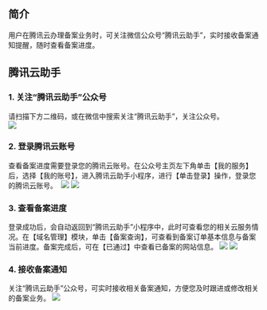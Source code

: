 ## 简介
用户在腾讯云办理备案业务时，可关注微信公众号“腾讯云助手”，实时接收备案通知提醒，随时查看备案进度。

## 腾讯云助手
### 1. 关注“腾讯云助手”公众号   
请扫描下方二维码，或在微信中搜索关注“腾讯云助手”，关注公众号。   
![](https://main.qcloudimg.com/raw/9f1db2d67d9f74d832eee6e6b6e00ed8.jpg)

### 2. 登录腾讯云账号

查看备案进度需要登录您的腾讯云账号。在公众号主页左下角单击【我的服务】后，选择【我的账号】，进入腾讯云助手小程序，进行【单击登录】操作，登录您的腾讯云账号。  
![](https://main.qcloudimg.com/raw/4b34a4fbbed42365c3bc2393bfa8bafc.png)  ![](https://main.qcloudimg.com/raw/6ca78290a4f573053bbe3bf29ae79967.jpg) 

### 3. 查看备案进度

登录成功后，会自动返回到“腾讯云助手”小程序中，此时可查看您的相关云服务情况。在【域名管理】模块，单击【备案查询】，可查看到备案订单基本信息与备案当前进度。备案完成后，可在【已通过】中查看已备案的网站信息。
![](https://main.qcloudimg.com/raw/f11a8d068b62000862ac47f57ce2b330.jpg)  ![](https://main.qcloudimg.com/raw/d724f56649aff4d37f0228bc67fb6f82.jpg)

### 4. 接收备案通知

关注“腾讯云助手”公众号，可实时接收相关备案通知，方便您及时跟进或修改相关的备案业务。
![](https://main.qcloudimg.com/raw/2bd26d7f26eef924a21b3d1cb02a4bca.png)
